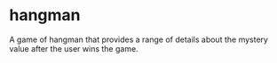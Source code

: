 # hangman
A game of hangman that provides a range of details about the mystery value after the user wins the game.
